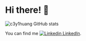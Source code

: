 # Hi there! 👋

![c3y1huang GitHub stats](https://github-readme-stats.vercel.app/api?username=c3y1huang&count_private=true&show_icons=true&cache_seconds=1800)

You can find me [![Linkedin](https://i.stack.imgur.com/gVE0j.png) LinkedIn](www.linkedin.com/in/c3y1huang/).

<!--
**c3y1huang/c3y1huang** is a ✨ _special_ ✨ repository because its `README.md` (this file) appears on your GitHub profile.

Here are some ideas to get you started:

- 🔭 I’m currently working on ...
- 🌱 I’m currently learning ...
- 👯 I’m looking to collaborate on ...
- 🤔 I’m looking for help with ...
- 💬 Ask me about ...
- 📫 How to reach me: ...
- 😄 Pronouns: ...
- ⚡ Fun fact: ...
-->
